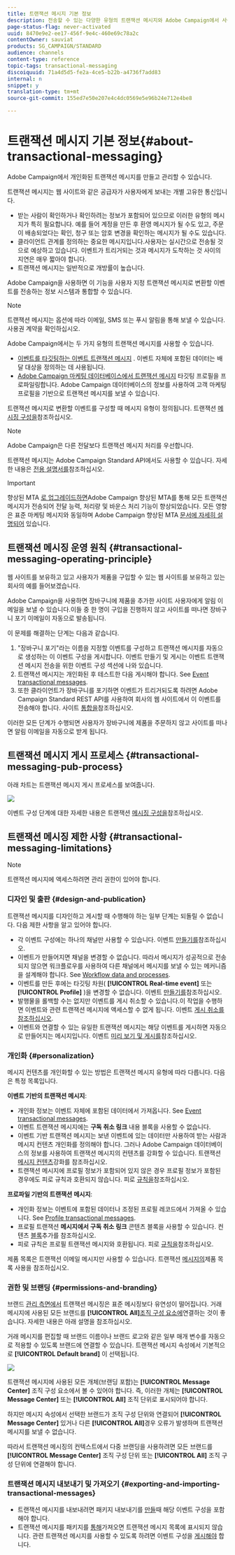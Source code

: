 ```yaml
---
title: 트랜잭션 메시지 기본 정보
description: 전송할 수 있는 다양한 유형의 트랜잭션 메시지와 Adobe Campaign에서 사용되는 방식을 살펴볼 수 있습니다.
page-status-flag: never-activated
uuid: 8470e9e2-ee17-456f-9e4c-460e69c78a2c
contentOwner: sauviat
products: SG_CAMPAIGN/STANDARD
audience: channels
content-type: reference
topic-tags: transactional-messaging
discoiquuid: 71a4d5d5-fe2a-4ce5-b22b-a4736f7add83
internal: n
snippet: y
translation-type: tm+mt
source-git-commit: 155ed7e50e207e4c4dc0569e5e96b24e712e4be8

---
```



# 트랜잭션 메시지 기본 정보{#about-transactional-messaging}

Adobe Campaign에서 개인화된 트랜잭션 메시지를 만들고 관리할 수 있습니다.

트랜잭션 메시지는 웹 사이트와 같은 공급자가 사용자에게 보내는 개별 고유한 통신입니다.

* 받는 사람이 확인하거나 확인하려는 정보가 포함되어 있으므로 이러한 유형의 메시지가 특히 필요합니다. 예를 들어 계정을 만든 후 환영 메시지가 될 수도 있고, 주문이 배송되었다는 확인, 청구 또는 암호 변경을 확인하는 메시지가 될 수도 있습니다.
* 클라이언트 관계를 정의하는 중요한 메시지입니다.사용자는 실시간으로 전송될 것으로 예상하고 있습니다. 이벤트가 트리거되는 것과 메시지가 도착하는 것 사이의 지연은 매우 짧아야 합니다.
* 트랜잭션 메시지는 일반적으로 개방률이 높습니다.

Adobe Campaign을 사용하면 이 기능을 사용자 지정 트랜잭션 메시지로 변환할 이벤트를 전송하는 정보 시스템과 통합할 수 있습니다.

>[!NOTE]
>
>트랜잭션 메시지는 옵션에 따라 이메일, SMS 또는 푸시 알림을 통해 보낼 수 있습니다. 사용권 계약을 확인하십시오.

Adobe Campaign에서는 두 가지 유형의 트랜잭션 메시지를 사용할 수 있습니다.

* [이벤트를 타깃팅하는 이벤트 트랜잭션 메시지](../../channels/using/event-transactional-messages.md) . 이벤트 자체에 포함된 데이터는 배달 대상을 정의하는 데 사용됩니다.
* [Adobe Campaign 마케팅 데이터베이스에서 트랜잭션 메시지](../../channels/using/profile-transactional-messages.md) 타깃팅 프로필을 프로파일링합니다. Adobe Campaign 데이터베이스의 정보를 사용하여 고객 마케팅 프로필을 기반으로 트랜잭션 메시지를 보낼 수 있습니다.

트랜잭션 메시지로 변환할 이벤트를 구성할 때 메시지 유형이 정의됩니다. 트랜잭션 [메시징 구성을](../../administration/using/configuring-transactional-messaging.md)참조하십시오.

>[!NOTE]
>
>Adobe Campaign은 다른 전달보다 트랜잭션 메시지 처리를 우선합니다.

트랜잭션 메시지는 Adobe Campaign Standard API에서도 사용할 수 있습니다. 자세한 내용은 [전용 설명서를](../../api/using/managing-transactional-messages.md)참조하십시오.

>[!IMPORTANT]
>
>향상된 MTA [로 업그레이드하면](https://helpx.adobe.com/campaign/kb/campaign-enhanced-mta.html)Adobe Campaign 향상된 MTA를 통해 모든 트랜잭션 메시지가 전송되어 전달 능력, 처리량 및 바운스 처리 기능이 향상되었습니다. 모든 영향은 표준 마케팅 메시지와 동일하며 Adobe Campaign 향상된 MTA [문서에 자세히 설명되어](https://helpx.adobe.com/campaign/kb/campaign-enhanced-mta.html) 있습니다.

## 트랜잭션 메시징 운영 원칙 {#transactional-messaging-operating-principle}

웹 사이트를 보유하고 있고 사용자가 제품을 구입할 수 있는 웹 사이트를 보유하고 있는 회사의 예를 들어보겠습니다.

Adobe Campaign을 사용하면 장바구니에 제품을 추가한 사이트 사용자에게 알림 이메일을 보낼 수 있습니다.이들 중 한 명이 구입을 진행하지 않고 사이트를 떠나면 장바구니 포기 이메일이 자동으로 발송됩니다.

이 문제를 해결하는 단계는 다음과 같습니다.

1. &quot;장바구니 포기&quot;라는 이름을 지정할 이벤트를 구성하고 트랜잭션 메시지를 자동으로 생성하는 이 이벤트 구성을 게시합니다. 이벤트 만들기 및 게시는 이벤트 트랜잭션 메시지 [](../../administration/using/configuring-transactional-messaging.md#use-case--configuring-an-event-to-send-a-transactional-message) 전송을 위한 이벤트 구성 섹션에 나와 있습니다.
1. 트랜잭션 메시지는 개인화된 후 테스트한 다음 게시해야 합니다. See [Event transactional messages](../../channels/using/event-transactional-messages.md).
1. 또한 클라이언트가 장바구니를 포기하면 이벤트가 트리거되도록 하려면 Adobe Campaign Standard REST API를 사용하여 회사의 웹 사이트에서 이 이벤트를 전송해야 합니다. 사이트 [통합을](../../administration/using/configuring-transactional-messaging.md#integrating-the-triggering-of-the-event-in-a-website)참조하십시오.

이러한 모든 단계가 수행되면 사용자가 장바구니에 제품을 주문하지 않고 사이트를 떠나면 알림 이메일을 자동으로 받게 됩니다.

## 트랜잭션 메시지 게시 프로세스 {#transactional-messaging-pub-process}

아래 차트는 트랜잭션 메시지 게시 프로세스를 보여줍니다.

![](assets/message-center_pub-process.png)

이벤트 구성 단계에 대한 자세한 내용은 트랜잭션 [메시징 구성을](../../administration/using/configuring-transactional-messaging.md)참조하십시오.

## 트랜잭션 메시징 제한 사항 {#transactional-messaging-limitations}

>[!NOTE]
>
>트랜잭션 메시지에 액세스하려면 관리 권한이 있어야 합니다.

### 디자인 및 출판 {#design-and-publication}

트랜잭션 메시지를 디자인하고 게시할 때 수행해야 하는 일부 단계는 되돌릴 수 없습니다. 다음 제한 사항을 알고 있어야 합니다.

* 각 이벤트 구성에는 하나의 채널만 사용할 수 있습니다. 이벤트 [만들기를](../../administration/using/configuring-transactional-messaging.md#creating-an-event)참조하십시오.
* 이벤트가 만들어지면 채널을 변경할 수 없습니다. 따라서 메시지가 성공적으로 전송되지 않으면 워크플로우를 사용하여 다른 채널에서 메시지를 보낼 수 있는 메커니즘을 설계해야 합니다. See [Workflow data and processes](../../automating/using/workflow-data-and-processes.md).
* 이벤트를 만든 후에는 타깃팅 차원( **[!UICONTROL Real-time event]** 또는 **[!UICONTROL Profile]** )을 변경할 수 없습니다. 이벤트 [만들기를](../../administration/using/configuring-transactional-messaging.md#creating-an-event)참조하십시오.
* 발행물을 롤백할 수는 없지만 이벤트를 게시 취소할 수 있습니다.이 작업을 수행하면 이벤트와 관련 트랜잭션 메시지에 액세스할 수 없게 됩니다. 이벤트 [게시 취소를 참조하십시오](../../administration/using/configuring-transactional-messaging.md#unpublishing-an-event).
* 이벤트와 연결할 수 있는 유일한 트랜잭션 메시지는 해당 이벤트를 게시하면 자동으로 만들어지는 메시지입니다. 이벤트 [미리 보기 및 게시를](../../administration/using/configuring-transactional-messaging.md#previewing-and-publishing-the-event)참조하십시오.

### 개인화 {#personalization}

메시지 컨텐츠를 개인화할 수 있는 방법은 트랜잭션 메시지 유형에 따라 다릅니다. 다음은 특정 목록입니다.

**이벤트 기반의 트랜잭션 메시지**:

* 개인화 정보는 이벤트 자체에 포함된 데이터에서 가져옵니다. See [Event transactional messages](../../channels/using/event-transactional-messages.md).
* 이벤트 트랜잭션 메시지에는 **구독 취소 링크** 내용 블록을 사용할 수 없습니다.
* 이벤트 기반 트랜잭션 메시지는 보낸 이벤트에 있는 데이터만 사용하여 받는 사람과 메시지 컨텐츠 개인화를 정의해야 합니다. 그러나 Adobe Campaign 데이터베이스의 정보를 사용하여 트랜잭션 메시지의 컨텐츠를 강화할 수 있습니다. 트랜잭션 [메시지 컨텐츠](../../administration/using/configuring-transactional-messaging.md#enriching-the-transactional-message-content)강화를 참조하십시오.
* 트랜잭션 메시지에 프로필 정보가 포함되어 있지 않은 경우 프로필 정보가 포함된 경우에도 피로 규칙과 호환되지 않습니다. 피로 [규칙을](../../sending/using/fatigue-rules.md)참조하십시오.

**프로파일 기반의 트랜잭션 메시지**:

* 개인화 정보는 이벤트에 포함된 데이터나 조정된 프로필 레코드에서 가져올 수 있습니다. See [Profile transactional messages](../../channels/using/profile-transactional-messages.md).
* 프로필 트랜잭션 **메시지에서 구독 취소 링크** 콘텐츠 블록을 사용할 수 있습니다. 컨텐츠 [블록](../../designing/using/personalization.md#adding-a-content-block)추가를 참조하십시오.
* 피로 규칙은 프로필 트랜잭션 메시지와 호환됩니다. 피로 [규칙을](../../sending/using/fatigue-rules.md)참조하십시오.

제품 목록은 트랜잭션 이메일 메시지만 사용할 수 있습니다. 트랜잭션 [메시지의](../../channels/using/event-transactional-messages.md#using-product-listings-in-a-transactional-message)제품 목록 사용을 참조하십시오.

### 권한 및 브랜딩 {#permissions-and-branding}

브랜드 [관리 측면에서](../../administration/using/branding.md) 트랜잭션 메시징은 표준 메시징보다 유연성이 떨어집니다. 거래 메시지에 사용된 모든 브랜드를 **[!UICONTROL All]**[&#x200B;조직 구성 요소에](../../administration/using/organizational-units.md)연결하는 것이 좋습니다. 자세한 내용은 아래 설명을 참조하십시오.

거래 메시지를 편집할 때 브랜드 이름이나 브랜드 로고와 같은 일부 매개 변수를 자동으로 적용할 수 있도록 브랜드에 연결할 수 있습니다. 트랜잭션 메시지 속성에서 기본적으로 **[!UICONTROL Default brand]** 이 선택됩니다.

![](assets/message-center_branding.png)

트랜잭션 메시지에 사용된 모든 개체(브랜딩 포함)는 **[!UICONTROL Message Center]** 조직 구성 요소에서 볼 수 있어야 합니다. 즉, 이러한 개체는 **[!UICONTROL Message Center]** 또는 **[!UICONTROL All]** 조직 단위로 표시되어야 합니다.

하지만 메시지 속성에서 선택한 브랜드가 조직 구성 단위와 연결되어 **[!UICONTROL Message Center]** 있거나 다른 **[!UICONTROL All]**&#x200B;경우 오류가 발생하며 트랜잭션 메시지를 보낼 수 없습니다.

따라서 트랜잭션 메시징의 컨텍스트에서 다중 브랜딩을 사용하려면 모든 브랜드를 **[!UICONTROL Message Center]** 조직 구성 단위 또는 **[!UICONTROL All]** 조직 구성 단위에 연결해야 합니다.

### 트랜잭션 메시지 내보내기 및 가져오기 {#exporting-and-importing-transactional-messages}

* 트랜잭션 메시지를 내보내려면 패키지 내보내기를 [만들](../../automating/using/managing-packages.md#creating-a-package)때 해당 이벤트 구성을 포함해야 합니다.
* 트랜잭션 메시지를 패키지를 [통해](../../automating/using/managing-packages.md#importing-a-package)가져오면 트랜잭션 메시지 목록에 표시되지 않습니다. 관련 트랜잭션 메시지를 사용할 수 있도록 하려면 이벤트 구성을 [게시해야](../../administration/using/configuring-transactional-messaging.md#previewing-and-publishing-the-event) 합니다.

